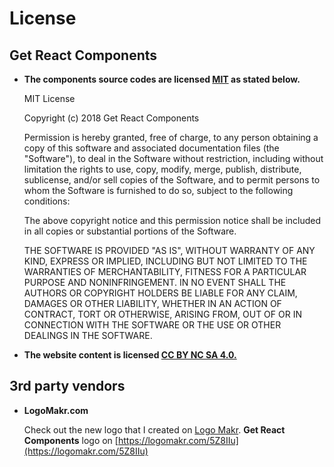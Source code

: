 # License

## Get React Components

* **The components source codes are licensed [MIT](http://opensource.org/licenses/mit-license.php) as stated below.**

    MIT License

    Copyright (c) 2018 Get React Components

    Permission is hereby granted, free of charge, to any person obtaining a copy
    of this software and associated documentation files (the "Software"), to deal
    in the Software without restriction, including without limitation the rights
    to use, copy, modify, merge, publish, distribute, sublicense, and/or sell
    copies of the Software, and to permit persons to whom the Software is
    furnished to do so, subject to the following conditions:

    The above copyright notice and this permission notice shall be included in all
    copies or substantial portions of the Software.

    THE SOFTWARE IS PROVIDED "AS IS", WITHOUT WARRANTY OF ANY KIND, EXPRESS OR
    IMPLIED, INCLUDING BUT NOT LIMITED TO THE WARRANTIES OF MERCHANTABILITY,
    FITNESS FOR A PARTICULAR PURPOSE AND NONINFRINGEMENT. IN NO EVENT SHALL THE
    AUTHORS OR COPYRIGHT HOLDERS BE LIABLE FOR ANY CLAIM, DAMAGES OR OTHER
    LIABILITY, WHETHER IN AN ACTION OF CONTRACT, TORT OR OTHERWISE, ARISING FROM,
    OUT OF OR IN CONNECTION WITH THE SOFTWARE OR THE USE OR OTHER DEALINGS IN THE
    SOFTWARE.

* **The website content is licensed [CC BY NC SA 4.0.](http://creativecommons.org/licenses/by-nc-sa/4.0/)**

## 3rd party vendors

* **LogoMakr.com**

  Check out the new logo that I created on [Logo Makr](http://logomakr.com).
  **Get React Components** logo on [https://logomakr.com/5Z8IIu](https://logomakr.com/5Z8IIu)


